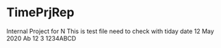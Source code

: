 # TimePrjRep
Internal Project for N
This is test file need to check with tiday date 12 May 2020
Ab 12 3 
1234ABCD
